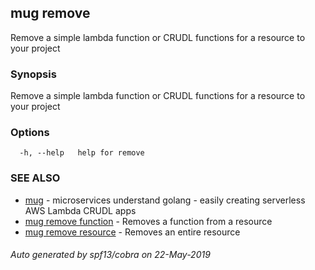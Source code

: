 ## mug remove

Remove a simple lambda function or CRUDL functions for a resource to your project

### Synopsis

Remove a simple lambda function or CRUDL functions for a resource to your project

### Options

```
  -h, --help   help for remove
```

### SEE ALSO

* [mug](mug.md)	 - microservices understand golang - easily creating serverless AWS Lambda CRUDL apps
* [mug remove function](mug_remove_function.md)	 - Removes a function from a resource
* [mug remove resource](mug_remove_resource.md)	 - Removes an entire resource

###### Auto generated by spf13/cobra on 22-May-2019
